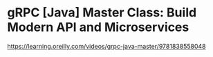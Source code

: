 # gRPC [Java] Master Class: Build Modern API and Microservices

https://learning.oreilly.com/videos/grpc-java-master/9781838558048
